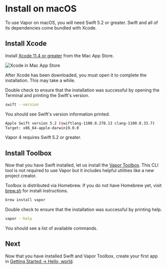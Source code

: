 # Install on macOS

To use Vapor on macOS, you will need Swift 5.2 or greater. Swift and all of its dependencies come bundled with Xcode.

## Install Xcode

Install [Xcode 11.4 or greater](https://itunes.apple.com/us/app/xcode/id497799835?mt=12) from the Mac App Store.

![Xcode in Mac App Store](../images/xcode-mac-app-store.png)

After Xcode has been downloaded, you must open it to complete the installation. This may take a while.

Double check to ensure that the installation was successful by opening the Terminal and printing the Swift's version.

```sh
swift --version
```

You should see Swift's version information printed.

```sh
Apple Swift version 5.2 (swiftlang-1100.0.270.13 clang-1100.0.33.7)
Target: x86_64-apple-darwin19.0.0
```

Vapor 4 requires Swift 5.2 or greater.

## Install Toolbox

Now that you have Swift installed, let us install the [Vapor Toolbox](https://github.com/vapor/toolbox). This CLI tool is not required to use Vapor but it includes helpful utilities like a new project creator.

Toolbox is distributed via Homebrew. If you do not have Homebrew yet, visit <a href="https://brew.sh" target="_blank">brew.sh</a> for install instructions.

```sh
brew install vapor
```

Double check to ensure that the installation was successful by printing help.

```sh
vapor --help
```

You should see a list of available commands.

## Next

Now that you have installed Swift and Vapor Toolbox, create your first app in [Getting Started &rarr; Hello, world](../getting-started/hello-world.md).
